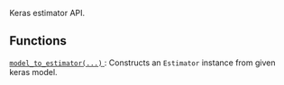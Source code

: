 Keras estimator API.



## Functions
[ `model_to_estimator(...)` ](https://tensorflow.google.cn/api_docs/python/tf/compat/v1/keras/estimator/model_to_estimator): Constructs an  `Estimator`  instance from given keras model.

